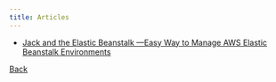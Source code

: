 ```yaml
---
title: Articles
---
```


* [Jack and the Elastic Beanstalk —Easy Way to Manage AWS Elastic Beanstalk Environments](https://hackernoon.com/jack-and-the-elastic-beanstalk-easily-manage-aws-environments-3ab496f08ad2)

<a id="prev" class="btn btn-basic" href="{% link _docs/next-steps.md %}">Back</a>
